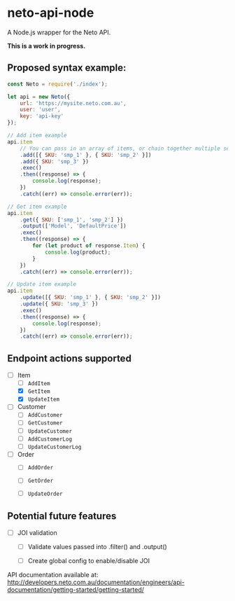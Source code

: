 # neto-api-node
A Node.js wrapper for the Neto API.

**This is a work in progress.**

## Proposed syntax example: 
```javascript
const Neto = require('./index');

let api = new Neto({
    url: 'https://mysite.neto.com.au',
    user: 'user',
    key: 'api-key'
});

// Add item example
api.item
    // You can pass in an array of items, or chain together multiple seperate item objects
    .add([{ SKU: 'smp_1' }, { SKU: 'smp_2' }])
    .add({ SKU: 'smp_3' })
    .exec()
    .then((response) => {
        console.log(response);
    })
    .catch((err) => console.error(err));

// Get item example
api.item
    .get({ SKU: ['smp_1', 'smp_2'] })
    .output(['Model', 'DefaultPrice'])
    .exec()
    .then((response) => {
        for (let product of response.Item) {
            console.log(product);
        }
    })
    .catch((err) => console.error(err));

// Update item example
api.item
    .update([{ SKU: 'smp_1' }, { SKU: 'smp_2' }])
    .update({ SKU: 'smp_3' })
    .exec()
    .then((response) => {
        console.log(response);
    })
    .catch((err) => console.error(err));
```


## Endpoint actions supported
- [ ] Item
    - [ ] `AddItem`
    - [x] `GetItem`
    - [x] `UpdateItem`
- [ ] Customer
    - [ ] `AddCustomer`
    - [ ] `GetCustomer`
    - [ ] `UpdateCustomer`
    - [ ] `AddCustomerLog`
    - [ ] `UpdateCustomerLog`
- [ ] Order
    - [ ] `AddOrder`
    - [ ] `GetOrder`
    - [ ] `UpdateOrder`


## Potential future features
- [ ] JOI validation
    - [ ] Validate values passed into .filter() and .output()
    - [ ] Create global config to enable/disable JOI


API documentation available at:
http://developers.neto.com.au/documentation/engineers/api-documentation/getting-started/getting-started/